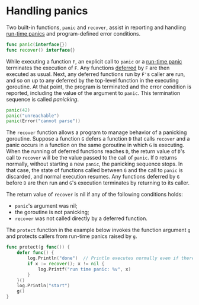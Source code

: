 # Handling panics

Two built-in functions, `panic` and `recover`, assist in reporting and handling [run-time panics](/Run-time%20panics/) and program-defined error conditions.

```go
func panic(interface{})
func recover() interface{}
```

While executing a function `F`, an explicit call to `panic` or a [run-time panic](/Run-time%20panics/) terminates the execution of `F`. Any functions [deferred](/Statements/defer_statements.html) by `F` are then executed as usual. Next, any deferred functions run by `F'`s caller are run, and so on up to any deferred by the top-level function in the executing goroutine. At that point, the program is terminated and the error condition is reported, including the value of the argument to `panic`. This termination sequence is called *panicking*.

```go
panic(42)
panic("unreachable")
panic(Error("cannot parse"))
```

The `recover` function allows a program to manage behavior of a panicking goroutine. Suppose a function `G` defers a function `D` that calls `recover` and a panic occurs in a function on the same goroutine in which `G` is executing. When the running of deferred functions reaches `D`, the return value of `D`'s call to `recover` will be the value passed to the call of `panic`. If `D` returns normally, without starting a new `panic`, the panicking sequence stops. In that case, the state of functions called between `G` and the call to `panic` is discarded, and normal execution resumes. Any functions deferred by `G` before `D` are then run and `G`'s execution terminates by returning to its caller.

The return value of `recover` is nil if any of the following conditions holds:

  * `panic`'s argument was nil;
  * the goroutine is not panicking;
  * `recover` was not called directly by a deferred function.

The `protect` function in the example below invokes the function argument `g` and protects callers from run-time panics raised by `g`.

```go
func protect(g func()) {
    defer func() {
        log.Println("done")  // Println executes normally even if there is a panic
        if x := recover(); x != nil {
            log.Printf("run time panic: %v", x)
        }
    }()
    log.Println("start")
    g()
}
```
